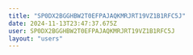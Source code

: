 ```yaml
---
title: "SP0DX2BGGHBW2T0EFPAJAQKMRJRT19VZ1B1RFC5J"
date: 2024-11-13T23:47:37.675Z
user: SP0DX2BGGHBW2T0EFPAJAQKMRJRT19VZ1B1RFC5J
layout: "users"
---
```

    